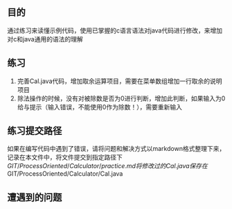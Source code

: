 ## 目的
通过练习来读懂示例代码，使用已掌握的c语言语法对java代码进行修改，来增加对c和java通用的语法的理解

## 练习
1. 完善Cal.java代码，增加取余运算项目，需要在菜单数组增加一行取余的说明项目
2. 除法操作的时候，没有对被除数是否为0进行判断，增加此判断，如果输入为0给与提示（输入错误，不能使用0作为除数！），需要重新输入

## 练习提交路径
如果在编写代码中遇到了错误，请将问题和解决方式以markdown格式整理下来，记录在本文件中，将文件提交到指定路径下$GIT/ProcessOriented/Calculator/practice.md
将修改过的Cal.java保存在$GIT/ProcessOriented/Calculator/Cal.java

## 遭遇到的问题